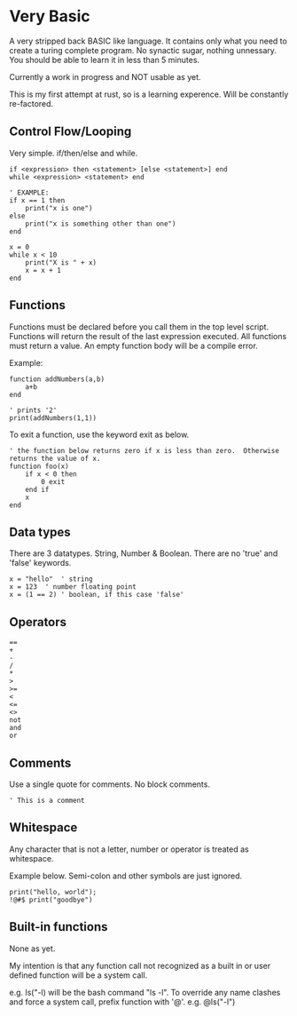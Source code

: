 # Very Basic

A very stripped back BASIC like language. It contains only what you need to create a turing complete program. No synactic sugar, nothing unnessary. You should be able to learn it in less than 5 minutes.

Currently a work in progress and NOT usable as yet.

This is my first attempt at rust, so is a learning experence. Will be constantly re-factored.

## Control Flow/Looping

Very simple. if/then/else and while.

```
if <expression> then <statement> [else <statement>] end
while <expression> <statement> end

' EXAMPLE:
if x == 1 then
    print("x is one")
else
    print("x is something other than one")
end

x = 0
while x < 10
    print("X is " + x)
    x = x + 1
end
```

## Functions

Functions must be declared before you call them in the top level script.
Functions will return the result of the last expression executed. All functions must return a value. An empty function body will be a compile error.

Example:

```
function addNumbers(a,b)
    a+b
end

' prints '2'
print(addNumbers(1,1))
```

To exit a function, use the keyword exit as below.

```
' the function below returns zero if x is less than zero.  Otherwise returns the value of x.
function foo(x)
    if x < 0 then
        0 exit
    end if
    x
end

```

## Data types

There are 3 datatypes. String, Number & Boolean. There are no 'true' and 'false' keywords.

```
x = "hello"  ' string
x = 123  ' number floating point
x = (1 == 2) ' boolean, if this case 'false'
```

## Operators

```
==
+
-
/
*
>
>=
<
<=
<>
not
and
or
```

## Comments

Use a single quote for comments. No block comments.

```
' This is a comment
```

## Whitespace

Any character that is not a letter, number or operator is treated as whitespace.

Example below. Semi-colon and other symbols are just ignored.

```
print("hello, world");
!@#$ print("goodbye")
```

## Built-in functions

None as yet.

My intention is that any function call not recognized as a built in or user defined function will be a system call.

e.g. ls("-l) will be the bash command "ls -l".
To override any name clashes and force a system call, prefix function with '@'. e.g. @ls("-l")
